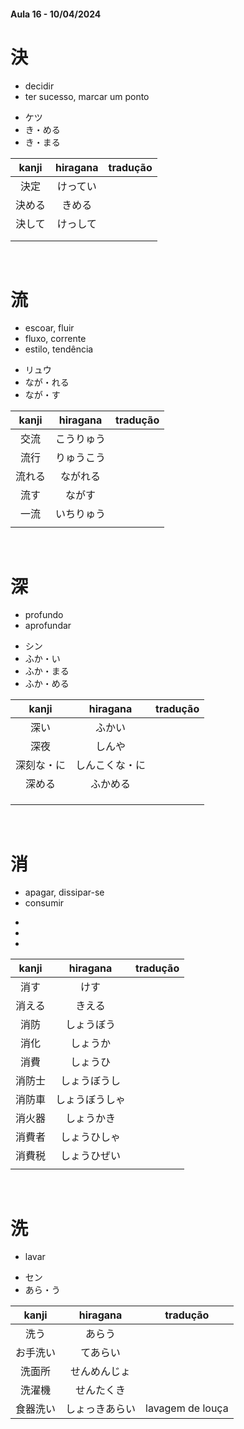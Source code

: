 #### Aula 16 - 10/04/2024


# 決
<ul><li>decidir</li><li>ter sucesso, marcar um ponto</li></ul>

<ul><li>ケツ</li><li>き・める</li><li>き・まる</li></ul>

| kanji | hiragana | tradução |
|:---:|:---:|:---:|
| 決定 | けってい |  |
| 決める | きめる |  |
| 決して | けっして |  |
|  |  |  |
|  |  |  |

<br>


# 流
<ul><li>escoar, fluir</li><li>fluxo, corrente</li><li>estilo, tendência</li></ul>

<ul><li>リュウ</li><li>なが・れる</li><li>なが・す</li></ul>

| kanji | hiragana | tradução |
|:---:|:---:|:---:|
| 交流 | こうりゅう |  |
| 流行 | りゅうこう |  |
| 流れる | ながれる |  |
| 流す | ながす |  |
| 一流 | いちりゅう |  |
|  |  |  |

<br>


# 深
<ul><li>profundo</li><li>aprofundar</li></ul>

<ul><li>シン</li><li>ふか・い</li><li>ふか・まる</li><li>ふか・める</li></ul>

| kanji | hiragana | tradução |
|:---:|:---:|:---:|
| 深い | ふかい |  |
| 深夜 | しんや |  |
| 深刻な・に | しんこくな・に |  |
| 深める | ふかめる |  |
|  |  |  |
|  |  |  |
|  |  |  |

<br>


# 消
<ul><li>apagar, dissipar-se</li><li>consumir</li></ul>

<ul><li></li><li></li><li></li></ul>

| kanji | hiragana | tradução |
|:---:|:---:|:---:|
| 消す | けす |  |
| 消える | きえる |  |
| 消防 | しょうぼう |  |
| 消化 | しょうか |  |
| 消費 | しょうひ |  |
| 消防士 | しょうぼうし |  |
| 消防車 | しょうぼうしゃ |  |
| 消火器 | しょうかき |  |
| 消費者 | しょうひしゃ |  |
| 消費税 | しょうひぜい |  |
|  |  |  |

<br>


# 洗
- lavar

<ul><li>セン</li><li>あら・う</li></ul>

| kanji | hiragana | tradução |
|:---:|:---:|:---:|
| 洗う | あらう |  |
| お手洗い | てあらい |  |
| 洗面所 | せんめんじょ |  |
| 洗濯機 | せんたくき |  |
| 食器洗い | しょっきあらい | lavagem de louça |